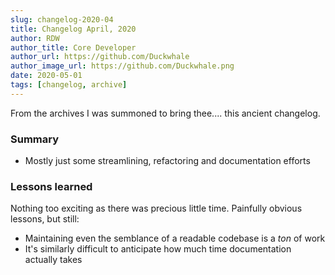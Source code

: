 ```yaml
---
slug: changelog-2020-04
title: Changelog April, 2020
author: RDW
author_title: Core Developer
author_url: https://github.com/Duckwhale
author_image_url: https://github.com/Duckwhale.png
date: 2020-05-01
tags: [changelog, archive]
---
```


From the archives I was summoned to bring thee.... this ancient changelog.

### Summary

* Mostly just some streamlining, refactoring and documentation efforts

### Lessons learned

Nothing too exciting as there was precious little time. Painfully obvious lessons, but still:

* Maintaining even the semblance of a readable codebase is a *ton* of work
* It's similarly difficult to anticipate how much time documentation actually takes
